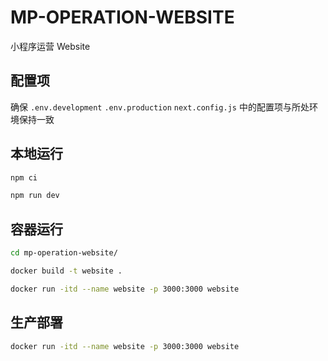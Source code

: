 # MP-OPERATION-WEBSITE

小程序运营 Website

## 配置项

确保 `.env.development` `.env.production` `next.config.js` 中的配置项与所处环境保持一致

## 本地运行

```bash
npm ci

npm run dev
```

## 容器运行
```bash
cd mp-operation-website/

docker build -t website .

docker run -itd --name website -p 3000:3000 website
```

## 生产部署
```bash
docker run -itd --name website -p 3000:3000 website
```